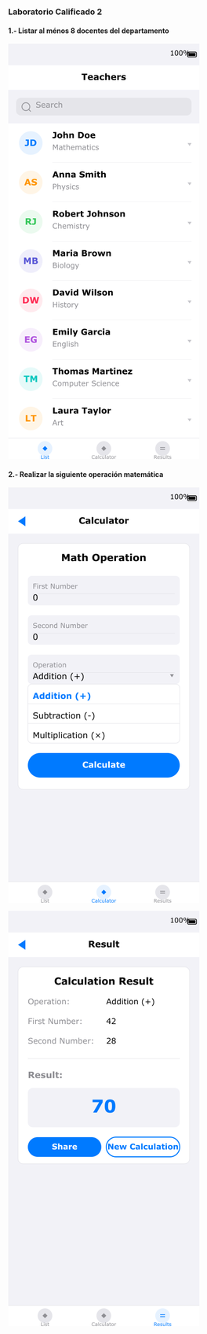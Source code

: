 ### Laboratorio Calificado 2


#### 1.- Listar al ménos 8 docentes del departamento

![Image Description](./images/teachers_list_screen.png)

#### 2.- Realizar la siguiente operación matemática

![Image Description](./images/calculator_screen.png)

![Image Description](./images/results_screen.png)
